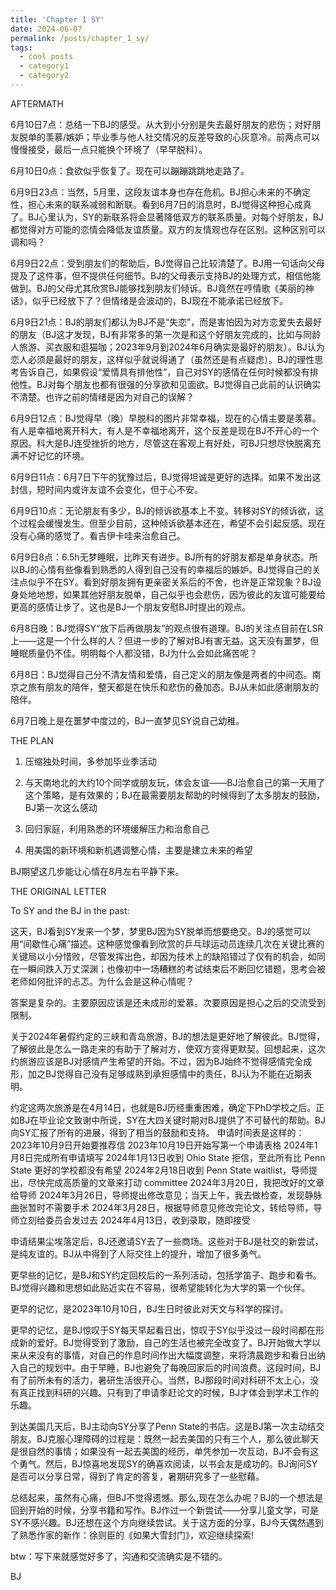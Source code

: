 ```yaml
---
title: 'Chapter 1 SY'
date: 2024-06-07
permalink: /posts/chapter_1_sy/
tags:
  - cool posts
  - category1
  - category2
---
```


AFTERMATH

6月10日7点：总结一下BJ的感受。从大到小分别是失去最好朋友的悲伤；对好朋友脱单的羡慕/嫉妒；毕业季与他人社交情况的反差导致的心灰意冷。前两点可以慢慢接受，最后一点只能换个环境了（早早脱科）。

6月10日0点：食欲似乎恢复了。现在可以蹦蹦跳跳地走路了。

6月9日23点：当然，5月里，这段友谊本身也存在危机。BJ担心未来的不确定性，担心未来的联系减弱和断联。看到6月7日的消息时，BJ觉得这种担心成真了。BJ心里认为，SY的新联系将会显著降低双方的联系质量。对每个好朋友，BJ都觉得对方可能的恋情会降低友谊质量。双方的友情观也存在区别。这种区别可以调和吗？

6月9日22点：受到朋友们的帮助后，BJ觉得自己比较清楚了。BJ用一句话向父母提及了这件事，但不提供任何细节。BJ的父母表示支持BJ的处理方式，相信他能做到。BJ的父母尤其欣赏BJ能够找到朋友们倾诉。BJ竟然在哼情歌《美丽的神话》，似乎已经放下了？但情绪是会波动的，BJ现在不能承诺已经放下。

6月9日21点：BJ的朋友们都认为BJ不是“失恋”，而是害怕因为对方恋爱失去最好的朋友（BJ这才发现，BJ有非常多的第一次是和这个好朋友完成的，比如与同龄人旅游、买衣服和逛猫咖；2023年9月到2024年6月确实是最好的朋友）。BJ认为恋人必须是最好的朋友，这样似乎就说得通了（虽然还是有点疑虑）。BJ的理性思考告诉自己，如果假设“爱情具有排他性”，自己对SY的感情在任何时候都没有排他性。BJ对每个朋友也都有很强的分享欲和见面欲。BJ觉得自己此前的认识确实不清楚。也许之前的情绪是因为对自己的误解？

6月9日12点：BJ觉得早（晚）早脱科的图片非常幸福，现在的心情主要是羡慕。有人是幸福地离开科大，有人是不幸福地离开，这个反差是现在BJ不开心的一个原因。科大是BJ连受挫折的地方，尽管这在客观上有好处，可BJ只想尽快脱离充满不好记忆的环境。

6月9日11点：6月7日下午的犹豫过后，BJ觉得坦诚是更好的选择。如果不发出这封信，短时间内或许友谊不会变化，但于心不安。

6月9日10点：无论朋友有多少，BJ的倾诉欲基本上不变。转移对SY的倾诉欲，这个过程会缓慢发生。但至少目前，这种倾诉欲基本还在，希望不会引起反感。现在没有心痛的感觉了。看吉伊卡哇来治愈自己。

6月9日8点：6.5h无梦睡眠，比昨天有进步。BJ所有的好朋友都是单身状态。所以BJ的心情有些像看到熟悉的人得到自己没有的幸福后的嫉妒。BJ觉得自己的关注点似乎不在SY。看到好朋友拥有更亲密关系后的不舍，也许是正常现象？BJ设身处地地想，如果其他好朋友脱单，自己似乎也会悲伤，因为彼此的友谊可能要给更高的感情让步了。这也是BJ一个朋友安慰BJ时提出的观点。

6月8日晚：BJ觉得SY“放下后再做朋友”的观点很有道理。BJ的关注点目前在LSR上——这是一个什么样的人？但进一步的了解对BJ有害无益。这天没有噩梦，但睡眠质量仍不佳。明明每个人都没错，BJ为什么会如此痛苦呢？

6月8日：BJ觉得自己分不清友情和爱情，自己定义的朋友像是两者的中间态。南京之旅有朋友的陪伴，整天都是在快乐和悲伤的叠加态。BJ从未如此感谢朋友的陪伴。

6月7日晚上是在噩梦中度过的，BJ一直梦见SY说自己幼稚。

THE PLAN

1. 压缩独处时间，多参加毕业季活动

2. 与天南地北的大约10个同学或朋友玩，体会友谊——BJ治愈自己的第一天用了这个策略，是有效果的；BJ在最需要朋友帮助的时候得到了太多朋友的鼓励，BJ第一次这么感动

3. 回归家庭，利用熟悉的环境缓解压力和治愈自己

4. 用美国的新环境和新机遇调整心情，主要是建立未来的希望


BJ期望这几步能让心情在8月左右平静下来。


THE ORIGINAL LETTER


To SY and the BJ in the past:

这天，BJ看到SY发来一个梦，梦里BJ因为SY脱单而想要绝交。BJ的感觉可以用“间歇性心痛”描述。这种感觉像看到欣赏的乒乓球运动员连续几次在关键比赛的关键局以小分惜败，尽管发挥出色，却因为技术上的缺陷错过了仅有的机会，如同在一瞬间跌入万丈深渊；也像初中一场糟糕的考试结束后不断回忆错题，思考会被老师如何批评的忐忑。为什么会是这种心情呢？

答案是复杂的。主要原因应该是还未成形的爱慕。次要原因是担心之后的交流受到限制。

关于2024年暑假约定的三峡和青岛旅游，BJ的想法是更好地了解彼此。BJ觉得，了解彼此是怎么一路走来的有助于了解对方，使双方变得更默契。回想起来，这次约旅游应该是BJ对感情产生希望的开始。不过，因为BJ始终不觉得感情完全成形，加之BJ觉得自己没有足够成熟到承担感情中的责任，BJ认为不能在近期表明。

约定这两次旅游是在4月14日，也就是BJ历经重重困难，确定下PhD学校之后。正如BJ在毕业论文致谢中所说，SY在大四关键时期对BJ提供了不可替代的帮助。BJ向SY汇报了所有的进展，得到了相当的鼓励和支持。
申请时间表是这样的：2023年10月9日开始要推荐信
2023年10月19日开始写第一个申请表格
2024年1月8日完成所有申请填写
2024年1月13日收到 Ohio State 拒信，至此所有比 Penn State 更好的学校都没有希望
2024年2月18日收到 Penn State waitlist，导师提出，尽快完成高质量的文章来打动 committee
2024年3月20日，我把改好的文章给导师
2024年3月26日，导师提出修改意见；当天上午，我去做检查，发现静脉曲张暂时不需要手术
2024年3月28日，根据导师意见修改完论文，转给导师，导师立刻给委员会发过去
2024年4月13日，收到录取，随即接受

申请结果尘埃落定后，BJ还邀请SY去了一些商场。这些对于BJ是社交的新尝试，是纯友谊的。BJ从中得到了人际交往上的提升，增加了很多勇气。

更早些的记忆，是BJ和SY约定回校后的一系列活动，包括学笛子、跑步和看书。BJ觉得兴趣和思想如此贴近实在不容易，很希望能转化为大学的第一个伙伴。

更早的记忆，是2023年10月10日，BJ生日时彼此对天文与科学的探讨。

更早的记忆，是BJ惊叹于SY每天早起看日出，惊叹于SY似乎没过一段时间都在形成新的爱好。BJ觉得受到了激励，自己的生活也被完全改变了。BJ开始做大学以来从来没有的事情，对自己的作息时间作出大幅度调整，来将清晨跑步和看日出纳入自己的规划中。由于早睡，BJ也避免了每晚回家后的时间浪费。这段时间，BJ有了前所未有的活力，暑研生活很开心。当然，BJ那段时间对科研不太上心，没有真正找到科研的兴趣。只有到了申请季赶论文的时候，BJ才体会到学术工作的乐趣。

到达美国几天后，BJ主动向SY分享了Penn State的书店。这是BJ第一次主动结交朋友。BJ克服心理障碍的过程是：既然一起去美国的只有三个人，那么彼此聊天是很自然的事情；如果没有一起去美国的经历，单凭参加一次互动，BJ不会有这个勇气。然后，BJ惊喜地发现SY的确喜欢阅读，以书会友是成功的。BJ询问SY是否可以分享日常，得到了肯定的答复，暑期研究多了一些慰藉。


总结起来，虽然有心痛，但BJ不觉得遗憾。那么,现在怎么办呢？BJ的一个想法是回到开始的时候，分享书籍和写作。BJ作过一个新尝试——分享儿童文学，可是SY不感兴趣。BJ还想在这个方向继续尝试。关于这方面的分享，BJ今天偶然遇到了熟悉作家的新作：徐则臣的《如果大雪封门》，欢迎继续探索! 

btw：写下来就感觉好多了，沟通和交流确实是不错的。


BJ
